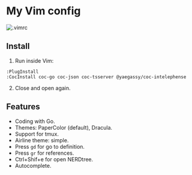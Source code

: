 # My Vim config

![.vimrc](https://i.imgur.com/VboV6Fb.png)


## Install

1. Run inside Vim:

```
:PlugInstall
:CocInstall coc-go coc-json coc-tsserver @yaegassy/coc-intelephense
```

2. Close and open again.

## Features

- Coding with Go.
- Themes: PaperColor (default), Dracula.
- Support for tmux.
- Airline theme: simple.
- Press `gd` for go to definition.
- Press `gr` for references.
- Ctrl+Shif+e for open NERDtree.
- Autocomplete.
